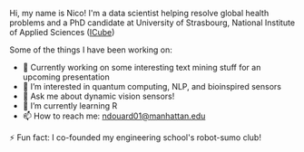 Hi, my name is Nico! I'm a data scientist helping resolve global health problems and a PhD candidate at University of Strasbourg, National Institute of Applied Sciences ([ICube](https://icube.unistra.fr/en/))

Some of the things I have been working on:

- 🔭 Currently working on some interesting text mining stuff for an upcoming presentation
- 👀 I’m interested in quantum computing, NLP, and bioinspired sensors
- 💬 Ask me about dynamic vision sensors!
- 🌱 I’m currently learning R
- 📫 How to reach me: ndouard01@manhattan.edu

⚡ Fun fact: I co-founded my engineering school's robot-sumo club! 
